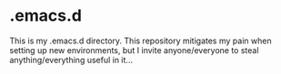 .emacs.d
========

This is my .emacs.d directory.  This repository mitigates my pain when setting up new
environments, but I invite anyone/everyone to steal anything/everything useful in it...

